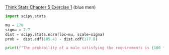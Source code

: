 [Think Stats Chapter 5 Exercise 1](http://greenteapress.com/thinkstats2/html/thinkstats2006.html#toc50) (blue men)

```python
import scipy.stats

mu = 178
sigma = 7.7
dist = scipy.stats.norm(loc=mu, scale=sigma)
prob =  dist.cdf(185.4) - dist.cdf(177.8)

print(f"The probability of a male satisfying the requirements is {100 * prob}%")
```
